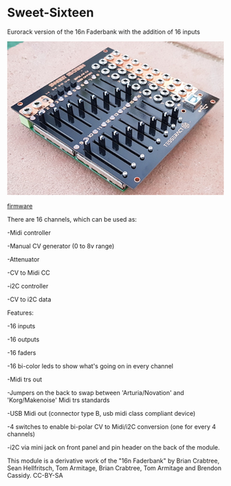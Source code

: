 # Sweet-Sixteen
Eurorack version of the 16n Faderbank with the addition of 16 inputs

![Sweet Sixteen](20191105_181811.jpg)

[firmware](_16n_faderbank_firmware_Sweet/)

There are 16 channels, which can be used as:

 -Midi controller

 -Manual CV generator (0 to 8v range)

 -Attenuator

 -CV to Midi CC

 -i2C controller

 -CV to i2C data

Features:

 -16 inputs
 
 -16 outputs
 
 -16 faders
 
 -16 bi-color leds to show what's going on in every channel
 
 -Midi trs out
 
 -Jumpers on the back to swap between 'Arturia/Novation'  and 'Korg/Makenoise' Midi trs standards
 
 -USB Midi out (connector type B, usb midi class compliant device)
 
 -4 switches to enable bi-polar CV to Midi/i2C conversion (one for every 4 channels)
 
 -i2C via mini jack on front panel and pin header on the back of the module.

This module is a derivative work of the "16n Faderbank" by Brian Crabtree, Sean Hellfritsch, Tom Armitage, Brian Crabtree, Tom Armitage and Brendon Cassidy. CC-BY-SA

